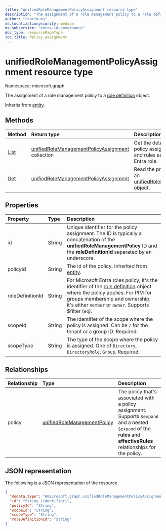 ```yaml
---
title: "unifiedRoleManagementPolicyAssignment resource type"
description: "The assignment of a role management policy to a role definition object."
author: "rkarim-ms"
ms.localizationpriority: medium
ms.subservice: "entra-id-governance"
doc_type: resourcePageType
toc.title: Policy assignment
---
```


# unifiedRoleManagementPolicyAssignment resource type

Namespace: microsoft.graph

The assignment of a role management policy to a [role definition](../resources/unifiedroledefinition.md) object.

Inherits from [entity](../resources/entity.md).

## Methods
|Method|Return type|Description|
|:---|:---|:---|
|[List](../api/policyroot-list-rolemanagementpolicyassignments.md)|[unifiedRoleManagementPolicyAssignment](../resources/unifiedrolemanagementpolicyassignment.md) collection|Get the details of all role management policy assignments including the policies and rules associated with the Microsoft Entra role.|
|[Get](../api/unifiedrolemanagementpolicyassignment-get.md)|[unifiedRoleManagementPolicyAssignment](../resources/unifiedrolemanagementpolicyassignment.md)|Read the properties and relationships of an [unifiedRoleManagementPolicyAssignment](../resources/unifiedrolemanagementpolicyassignment.md) object.|


## Properties

|Property|Type|Description|
|:---|:---|:---|
|id|String|Unique identifier for the policy assignment. The ID is typically a concatenation of the **unifiedRoleManagementPolicy** ID and the **roleDefinitionId** separated by an underscore.|
|policyId|String|The id of the policy. Inherited from [entity](../resources/entity.md).|
|roleDefinitionId|String|For Microsoft Entra roles policy, it's the identifier of the [role definition](unifiedroledefinition.md) object where the policy applies. For PIM for groups membership and ownership, it's either `member` or `owner`. Supports $filter (`eq`).|
|scopeId|String|The identifier of the scope where the policy is assigned.  Can be `/` for the tenant or a group ID. Required.|
|scopeType|String|The type of the scope where the policy is assigned. One of `Directory`, `DirectoryRole`, `Group`. Required.|

## Relationships
|Relationship|Type|Description|
|:---|:---|:---|
|policy|[unifiedRoleManagementPolicy](../resources/unifiedrolemanagementpolicy.md)| The policy that's associated with a policy assignment. Supports `$expand` and a nested `$expand` of the **rules** and **effectiveRules** relationships for the policy.|

## JSON representation
The following is a JSON representation of the resource.
<!-- {
  "blockType": "resource",
  "keyProperty": "id",
  "@odata.type": "microsoft.graph.unifiedRoleManagementPolicyAssignment",
  "baseType": "microsoft.graph.entity",
  "openType": false
}
-->
``` json
{
  "@odata.type": "#microsoft.graph.unifiedRoleManagementPolicyAssignment",
  "id": "String (identifier)",
  "policyId": "String",
  "scopeId": "String",
  "scopeType": "String",
  "roleDefinitionId": "String"
}
```
